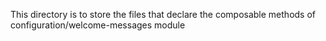 This directory is to store the files that declare the composable methods of configuration/welcome-messages module